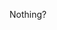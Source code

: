 Nothing?












































































































































<!-- quest0.atwebpages.com -->
